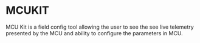 # MCUKIT
MCU Kit is a field config tool allowing the user to see the see live telemetry presented by the MCU and ability to configure the parameters in MCU.
